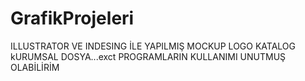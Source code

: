 # GrafikProjeleri
ILLUSTRATOR VE INDESING İLE YAPILMIŞ MOCKUP LOGO KATALOG kURUMSAL DOSYA...exct PROGRAMLARIN KULLANIMI UNUTMUŞ OLABİLİRİM
